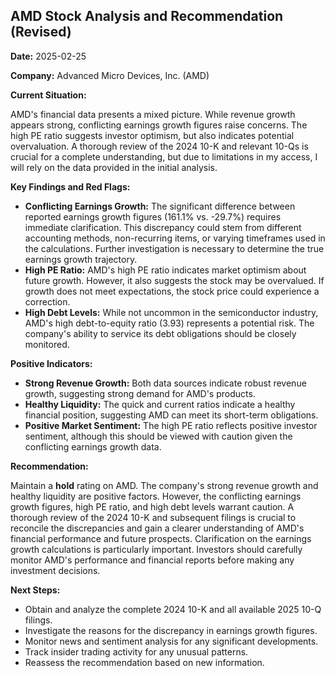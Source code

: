 ## AMD Stock Analysis and Recommendation (Revised)

**Date:** 2025-02-25

**Company:** Advanced Micro Devices, Inc. (AMD)

**Current Situation:**

AMD's financial data presents a mixed picture.  While revenue growth appears strong, conflicting earnings growth figures raise concerns.  The high PE ratio suggests investor optimism, but also indicates potential overvaluation.  A thorough review of the 2024 10-K and relevant 10-Qs is crucial for a complete understanding, but due to limitations in my access, I will rely on the data provided in the initial analysis.

**Key Findings and Red Flags:**

* **Conflicting Earnings Growth:** The significant difference between reported earnings growth figures (161.1% vs. -29.7%) requires immediate clarification.  This discrepancy could stem from different accounting methods, non-recurring items, or varying timeframes used in the calculations.  Further investigation is necessary to determine the true earnings growth trajectory.
* **High PE Ratio:**  AMD's high PE ratio indicates market optimism about future growth. However, it also suggests the stock may be overvalued.  If growth does not meet expectations, the stock price could experience a correction.
* **High Debt Levels:** While not uncommon in the semiconductor industry, AMD's high debt-to-equity ratio (3.93) represents a potential risk.  The company's ability to service its debt obligations should be closely monitored.

**Positive Indicators:**

* **Strong Revenue Growth:**  Both data sources indicate robust revenue growth, suggesting strong demand for AMD's products.
* **Healthy Liquidity:**  The quick and current ratios indicate a healthy financial position, suggesting AMD can meet its short-term obligations.
* **Positive Market Sentiment:** The high PE ratio reflects positive investor sentiment, although this should be viewed with caution given the conflicting earnings growth data.

**Recommendation:**

Maintain a **hold** rating on AMD.  The company's strong revenue growth and healthy liquidity are positive factors. However, the conflicting earnings growth figures, high PE ratio, and high debt levels warrant caution.  A thorough review of the 2024 10-K and subsequent filings is crucial to reconcile the discrepancies and gain a clearer understanding of AMD's financial performance and future prospects.  Clarification on the earnings growth calculations is particularly important.  Investors should carefully monitor AMD's performance and financial reports before making any investment decisions.


**Next Steps:**

* Obtain and analyze the complete 2024 10-K and all available 2025 10-Q filings.
* Investigate the reasons for the discrepancy in earnings growth figures.
* Monitor news and sentiment analysis for any significant developments.
* Track insider trading activity for any unusual patterns.
* Reassess the recommendation based on new information.